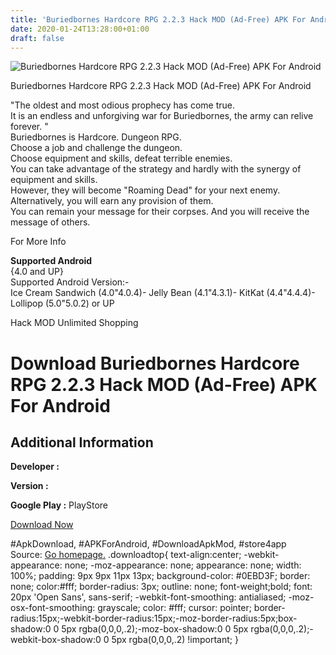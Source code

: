 ```yaml
---
title: 'Buriedbornes Hardcore RPG 2.2.3 Hack MOD (Ad-Free) APK For Android'
date: 2020-01-24T13:28:00+01:00
draft: false
---
```


![Buriedbornes Hardcore RPG 2.2.3 Hack MOD (Ad-Free) APK For Android](https://i0.wp.com/apkhome.net/wp-content/uploads/2017/06/Buriedbornes-Hardcore-RPG-2.2.3.png "Buriedbornes Hardcore RPG 2.2.3 Hack MOD (Ad-Free) APK For Android")

  

Buriedbornes Hardcore RPG 2.2.3 Hack MOD (Ad-Free) APK For Android

"The oldest and most odious prophecy has come true.  
It is an endless and unforgiving war for Buriedbornes, the army can relive forever. "  
Buriedbornes is Hardcore. Dungeon RPG.  
Choose a job and challenge the dungeon.  
Choose equipment and skills, defeat terrible enemies.  
You can take advantage of the strategy and hardly with the synergy of equipment and skills.  
However, they will become "Roaming Dead" for your next enemy.  
Alternatively, you will earn any provision of them.  
You can remain your message for their corpses. And you will receive the message of others.

For More Info

**Supported Android**  
{4.0 and UP}  
Supported Android Version:-  
Ice Cream Sandwich (4.0"4.0.4)- Jelly Bean (4.1"4.3.1)- KitKat (4.4"4.4.4)- Lollipop (5.0"5.0.2) or UP

Hack MOD Unlimited Shopping

Download Buriedbornes Hardcore RPG 2.2.3 Hack MOD (Ad-Free) APK For Android
===========================================================================

Additional Information
----------------------

**Developer :**

**Version :**

**Google Play :** PlayStore

  

[Download Now](https://store4app.co/post/buriedbornes-hardcore-rpg-2-2-3-hack-mod-ad-free-apk-for-android_1573671676)

  
#ApkDownload, #APKForAndroid, #DownloadApkMod, #store4app  
Source: [Go homepage.](https://store4app.co/post/buriedbornes-hardcore-rpg-2-2-3-hack-mod-ad-free-apk-for-android_1573671676) .downloadtop{ text-align:center; -webkit-appearance: none; -moz-appearance: none; appearance: none; width: 100%; padding: 9px 9px 11px 13px; background-color: #0EBD3F; border: none; color:#fff; border-radius: 3px; outline: none; font-weight;bold; font: 20px 'Open Sans', sans-serif; -webkit-font-smoothing: antialiased; -moz-osx-font-smoothing: grayscale; color: #fff; cursor: pointer; border-radius:15px;-webkit-border-radius:15px;-moz-border-radius:5px;box-shadow:0 0 5px rgba(0,0,0,.2);-moz-box-shadow:0 0 5px rgba(0,0,0,.2);-webkit-box-shadow:0 0 5px rgba(0,0,0,.2) !important; }